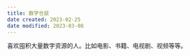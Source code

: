 ```yaml
---
title: 数字仓鼠
date created: 2023-02-25
date modified: 2023-03-08
---
```


喜欢囤积大量数字资源的人。比如电影、书籍、电视剧、视频等等。

